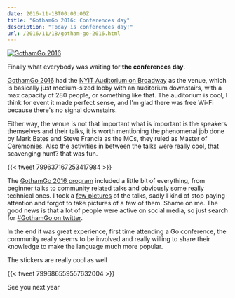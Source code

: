 ```yaml
---
date: 2016-11-18T00:00:00Z
title: "GothamGo 2016: Conferences day"
description: "Today is conferences day!"
url: /2016/11/18/gotham-go-2016.html
---
```


[![GothamGo 2016](https://c2.staticflickr.com/6/5697/31100888985_1f09e6ff26_m.jpg "GothamGo 2016")](https://www.flickr.com/photos/mariocarrion/31100888985/in/dateposted-public/)

Finally what everybody was waiting for **the conferences day**.

[GothamGo 2016](http://gothamgo.com/) had the [NYIT Auditorium on Broadway](http://www.nyit.edu/aob) as the venue, which is basically just medium-sized lobby with an auditorium downstairs, with a max capacity of 280 people, or something like that. The auditorium is cool, I think for event it made perfect sense, and I'm glad there was free Wi-Fi because there's no signal downstairs.

Either way, the venue is not that important what is important is the speakers themselves and their talks, it is worth mentioning the phenomenal job done by Mark Bates and Steve Francia as the MCs, they ruled as Master of Ceremonies. Also the activities in between the talks were really cool, that scavenging hunt? that was fun.

{{< tweet 799637167253417984 >}}

The [GothamGo 2016 program](http://gothamgo.com/program) included a little bit of everything, from beginner talks to community related talks and obviously some really technical ones. I took a [few pictures](https://www.flickr.com/photos/mariocarrion/albums/72157676797694265) of the talks, sadly I kind of stop paying attention and forgot to take pictures of a few of them. Shame on me. The good news is that a lot of people were active on social media, so just search for [#GothamGo on twitter](https://twitter.com/search?q=%23GothamGo&src=typd).

In the end it was great experience, first time attending a Go conference, the community really seems to be involved and really willing to share their knowledge to make the language much more popular.

The stickers are really cool as well

{{< tweet 799686559557632004 >}}

See you next year
